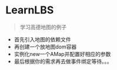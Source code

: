 # LearnLBS

> 学习高德地图的例子

+ 首先引入地图的依赖文件
+ 再创建一个放地图dom容器
+ 实例化new一个AMap并配置好相应的参数
+ 最后根据你的需求再去做事件绑定等待。。。
